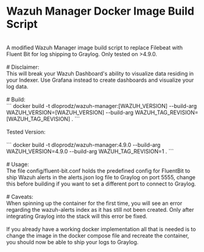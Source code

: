 # Wazuh Manager Docker Image Build Script
<br>
A modified Wazuh Manager image build script to replace Filebeat with Fluent Bit for log shipping to Graylog. Only tested on >4.9.0.
<br><br>
# Disclaimer: 
<br>
This will break your Wazuh Dashboard's ability to visualize data residing in your Indexer. Use Grafana instead to create dashboards and visualize your log data.
<br><br>
# Build:
<br>
```
docker build -t dloprodz/wazuh-manager:[WAZUH_VERSION] --build-arg WAZUH_VERSION=[WAZUH_VERSION] --build-arg WAZUH_TAG_REVISION=[WAZUH_TAG_REVISION] .
```
<br><br>
Tested Version:
<br><br>
```
docker build -t dloprodz/wazuh-manager:4.9.0 --build-arg WAZUH_VERSION=4.9.0 --build-arg WAZUH_TAG_REVISION=1 .
```
<br><br>
# Usage: 
<br>
The file config/fluent-bit.conf holds the predefined config for FluentBit to ship Wazuh alerts in the alerts.json log file to Graylog on port 5555, change this before building if you want to set a 
different port to connect to Graylog.
<br><br>
# Caveats:
<br>
When spinning up the container for the first time, you will see an error regarding the wazuh-alerts index as it has still not been created. Only after integrating Graylog into the stack will this 
error be fixed.
<br><br>
If you already have a working docker implementation all that is needed is to change the image in the docker compose file and recreate the container, you should now be able to ship your logs to Graylog.
